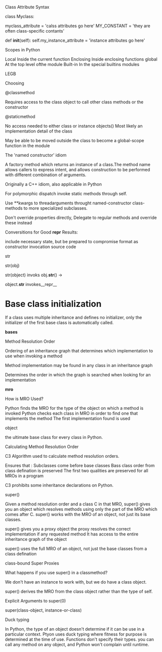 Class Attribute Syntax

class Myclass:

myclass_attribute = 'calss attributes go here'
MY_CONSTANT = 'they are often class-specific contants'

def __init__(self):
    self.my_instance_attribute = 'instance attributes go here'


Scopes in Python

Local Inside the current function
Enclosing Inside enclosing functions
global At the top level ofthe module
Built-in In the special builtins modules

LEGB

Choosing

@classmethod

Requires access to the class object to call other class methods or the constructor

@staticmethod

No access needed to either class or instance objects()
Most likely an implementation detail of the class

May be able to be moved outside the class to become a global-scope function in the module


The 'named constructor' idiom

A factory method which returns an instance of a class.The method name allows callers to express intent, and allows construction to be performed with different combination of arguments.

Originally a C++ idiom, also applicable in Python

For polymorphic dispatch invoke static methods through self.

Use **kwargs to threadarguments throught named-constructor class-methods to more specialized subclasses.

Don't override properties directly, Delegate to regular methods and override these instead


Conversitions for Good __repr__ Results:

include necessary state, but be prepared to compromise
format as constructor invocation source code



str

str(obj)

str(object) invoks obj.__str__() -> 

object.__str__ invokes__repr__

# Base class initialization

If a class uses multiple inheritance and defines no initializer, only the initializer of the first base class is automatically called.


__bases__


Method Resolution Order


Ordering of an inheritance graph that determines which implementation to use when invoking a method

Method implementation may be found in any class in an inheritance graph

Determines the order in which the graph is searched when looking for an implementation


__mro__


How is MRO Used?

Python finds the MRO for the type of the object on which a method is invoked
Python checks each class in MRO in order to find one that implements the method
The first implementation found is used


object

the ultimate base class for every class in Python.


Calculating Method Resolution Order

C3 
Algorithm used to calculate method resolution orders.

Ensures that :
    Subclasses come before base classes
    Bass class order from class defination is preserved
    The first two qualities are preserved for all MROs in a program

C3 prohibits some inheritance declarations on Python.


super()

Given a method resolution order and a class C in that MRO, super() gives you an object which resolves methods using only the part of the MRO which comes after C.
super() works with the MRO of an object, not just its base classes.

super() gives you a proxy object
the proxy resolves the correct implementation if any requested method
It has access to the entire inheritance graph of the object

super() uses the full MRO of an object, not just the base classes from a class defination

class-bound Super Proxies


What happens if you use super() in a classmethod?

We don't have an instance to work with, but we do have a class object.

super() derives the MRO from the class object rather than the type of self.

Explicit Arguments to super(0)

super(class-object, instance-or-class)

Duck typing

In Python, the type of an object doesn't determine if it can be use in a particular context.
Ptyon uses duck typing where fitness for purpose is determined at the time of use.
Functions don't specify their types.
you can call any method on any object, and Python won't complain until runtime.






